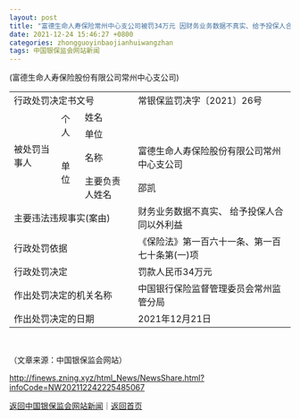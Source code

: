 ```yaml
---
layout: post
title: "富德生命人寿保险常州中心支公司被罚34万元 因财务业务数据不真实、给予投保人合同以外利益。"
date: 2021-12-24 15:46:27 +0800
categories: zhongguoyinbaojianhuiwangzhan
tags: 中国银保监会网站新闻
---
```

<p>(富德生命人寿保险股份有限公司常州中心支公司)</p><table border="0" cellspacing="1" cellpadding="5" align="center" class="cms_autoformat_table"><tbody><tr><td colspan="3">行政处罚决定书文号 </td><td>常银保监罚决字〔2021〕26号 </td></tr><tr><td rowspan="4">被处罚当事人 </td><td rowspan="2">个人 </td><td>姓名 </td><td><br /></td></tr><tr><td>单位 </td><td><br /></td></tr><tr><td rowspan="2">单位 </td><td>名称 </td><td>富德生命人寿保险股份有限公司常州中心支公司 </td></tr><tr><td>主要负责人姓名 </td><td>邵凯 </td></tr><tr><td colspan="3">主要违法违规事实(案由) </td><td>财务业务数据不真实、 给予投保人合同以外利益 </td></tr><tr><td colspan="3">行政处罚依据 </td><td>《保险法》第一百六十一条、第一百七十条第(一)项 </td></tr><tr><td colspan="3">行政处罚决定 </td><td>罚款人民币34万元 </td></tr><tr><td colspan="3">作出处罚决定的机关名称 </td><td>中国银行保险监督管理委员会常州监管分局 </td></tr><tr><td colspan="3">作出处罚决定的日期 </td><td>2021年12月21日 </td></tr></tbody></table><p style="clear:both;"><br /></p><p class="em_media">（文章来源：中国银保监会网站）</p>

<http://finews.zning.xyz/html_News/NewsShare.html?infoCode=NW202112242225485067>

[返回中国银保监会网站新闻](//finews.withounder.com/category/zhongguoyinbaojianhuiwangzhan.html)｜[返回首页](//finews.withounder.com/)